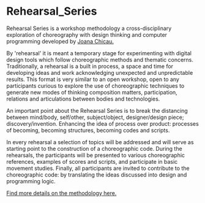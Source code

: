 # Rehearsal_Series
Rehearsal Series is a workshop methodology a cross-disciplinary exploration of choreography with design thinking and computer programming developed by [Joana Chicau.](http://joanachicau.com)



By 'rehearsal' it is meant a temporary stage for experimenting with digital design tools which follow choreographic methods and thematic concerns. Traditionally, a rehearsal is a built in process, a space and time for developing ideas and work acknowledging unexpected and unpredictable results. This format is very similar to an open workshop, open to any participants curious to explore the use of choreographic techniques to generate new modes of thinking composition matters, participation, relations and articulations between bodies and technologies.

An important point about the Rehearsal Series is to break the distancing between mind/body, self/other, subject/object, designer/design piece; discovery/invention. Enhancing the idea of process over product: processes of becoming, becoming structures, becoming codes and scripts.

In every rehearsal a selection of topics will be addressed and will serve as starting point to the construction of a choreographic code. During the rehearsals, the participants will be presented to various choreographic references, examples of scores and scripts, and participate in basic movement studies. Finally, all participants are invited to contribute to the choreographic code: by translating the ideas discussed into design and programming logic. 

[Find more details on the methodology here.](http://joanachicau.com/rehearsal_series.html)
